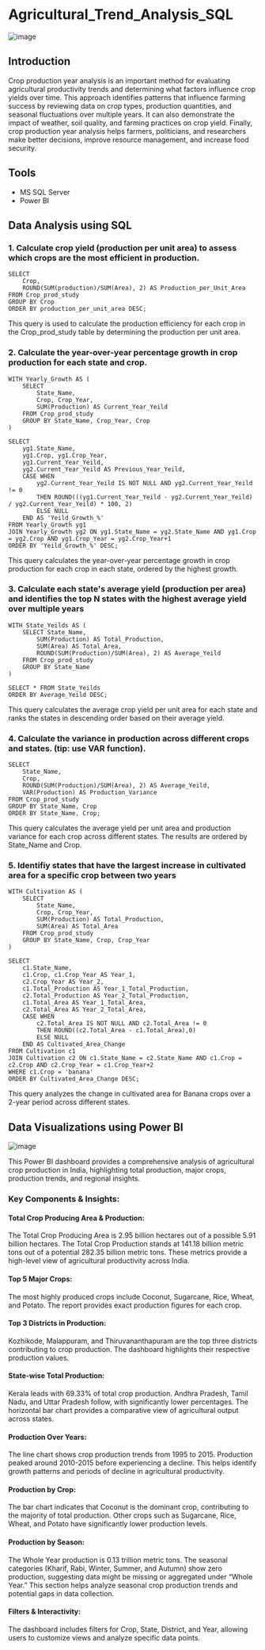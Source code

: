 # Agricultural_Trend_Analysis_SQL

![image](https://github.com/user-attachments/assets/cea68723-5699-4a9a-89f2-bc71575630ef)

## Introduction

Crop production year analysis is an important method for evaluating agricultural productivity trends and determining what factors influence crop yields over time. This approach identifies patterns that influence farming success by reviewing data on crop types, production quantities, and seasonal fluctuations over multiple years. It can also demonstrate the impact of weather, soil quality, and farming practices on crop yield. Finally, crop production year analysis helps farmers, politicians, and researchers make better decisions, improve resource management, and increase food security.

## Tools


- MS SQL Server
- Power BI


## Data Analysis using SQL


### 1. Calculate crop yield (production per unit area) to assess which crops are the most efficient in production.

```
SELECT 
    Crop, 
    ROUND(SUM(production)/SUM(Area), 2) AS Production_per_Unit_Area 
FROM Crop_prod_study
GROUP BY Crop
ORDER BY production_per_unit_area DESC;
```
This query is used to calculate the production efficiency for each crop in the Crop_prod_study table by determining the production per unit area.


### 2. Calculate the year-over-year percentage growth in crop production for each state and crop.

```
WITH Yearly_Growth AS (
    SELECT
        State_Name,
        Crop, Crop_Year,
        SUM(Production) AS Current_Year_Yeild
    FROM Crop_prod_study
    GROUP BY State_Name, Crop_Year, Crop
)

SELECT
    yg1.State_Name,
    yg1.Crop, yg1.Crop_Year,
    yg1.Current_Year_Yeild,
    yg2.Current_Year_Yeild AS Previous_Year_Yeild,
	CASE WHEN
		yg2.Current_Year_Yeild IS NOT NULL AND yg2.Current_Year_Yeild != 0
		THEN ROUND(((yg1.Current_Year_Yeild - yg2.Current_Year_Yeild) / yg2.Current_Year_Yeild) * 100, 2) 
        ELSE NULL
	END AS 'Yeild_Growth_%'
FROM Yearly_Growth yg1
JOIN Yearly_Growth yg2 ON yg1.State_Name = yg2.State_Name AND yg1.Crop = yg2.Crop AND yg1.Crop_Year = yg2.Crop_Year+1
ORDER BY 'Yeild_Growth_%' DESC;
```
This query calculates the year-over-year percentage growth in crop production for each crop in each state, ordered by the highest growth.


### 3. Calculate each state's average yield (production per area) and identifies the top N states with the highest average yield over multiple years

```
WITH State_Yeilds AS (
    SELECT State_Name,
        SUM(Production) AS Total_Production,
        SUM(Area) AS Total_Area,
        ROUND(SUM(Production)/SUM(Area), 2) AS Average_Yeild
    FROM Crop_prod_study
    GROUP BY State_Name
)

SELECT * FROM State_Yeilds
ORDER BY Average_Yeild DESC;
```
This query calculates the average crop yield per unit area for each state and ranks the states in descending order based on their average yield.


### 4. Calculate the variance in production across different crops and states. (tip: use VAR function).

```
SELECT
    State_Name,
    Crop,
    ROUND(SUM(Production)/SUM(Area), 2) AS Average_Yeild,
    VAR(Production) AS Production_Variance
FROM Crop_prod_study
GROUP BY State_Name, Crop
ORDER BY State_Name, Crop;
```
This query calculates the average yield per unit area and production variance for each crop across different states. The results are ordered by State_Name and Crop.


### 5. Identifiy states that have the largest increase in cultivated area for a specific crop between two years

```
WITH Cultivation AS (
    SELECT
        State_Name,
        Crop, Crop_Year,
        SUM(Production) AS Total_Production,
        SUM(Area) AS Total_Area
    FROM Crop_prod_study
    GROUP BY State_Name, Crop, Crop_Year
)

SELECT
    c1.State_Name,
    c1.Crop, c1.Crop_Year AS Year_1,
    c2.Crop_Year AS Year_2,
    c1.Total_Production AS Year_1_Total_Production,
    c2.Total_Production AS Year_2_Total_Production,
	c1.Total_Area AS Year_1_Total_Area,
    c2.Total_Area AS Year_2_Total_Area,
	CASE WHEN
		c2.Total_Area IS NOT NULL AND c2.Total_Area != 0
		THEN ROUND((c2.Total_Area - c1.Total_Area),0)
		ELSE NULL
	END AS Cultivated_Area_Change
FROM Cultivation c1
JOIN Cultivation c2 ON c1.State_Name = c2.State_Name AND c1.Crop = c2.Crop AND c2.Crop_Year = c1.Crop_Year+2
WHERE c1.Crop = 'banana'
ORDER BY Cultivated_Area_Change DESC;
```
This query analyzes the change in cultivated area for Banana crops over a 2-year period across different states.



## Data Visualizations using Power BI

![image](https://github.com/user-attachments/assets/b3086ba0-155d-4581-aa9a-b999694555a6)

This Power BI dashboard provides a comprehensive analysis of agricultural crop production in India, highlighting total production, major crops, production trends, and regional insights.

### Key Components & Insights:


#### Total Crop Producing Area & Production:

The Total Crop Producing Area is 2.95 billion hectares out of a possible 5.91 billion hectares.
The Total Crop Production stands at 141.18 billion metric tons out of a potential 282.35 billion metric tons.
These metrics provide a high-level view of agricultural productivity across India.


#### Top 5 Major Crops:

The most highly produced crops include Coconut, Sugarcane, Rice, Wheat, and Potato.
The report provides exact production figures for each crop.


#### Top 3 Districts in Production:

Kozhikode, Malappuram, and Thiruvananthapuram are the top three districts contributing to crop production.
The dashboard highlights their respective production values.


#### State-wise Total Production:

Kerala leads with 69.33% of total crop production.
Andhra Pradesh, Tamil Nadu, and Uttar Pradesh follow, with significantly lower percentages.
The horizontal bar chart provides a comparative view of agricultural output across states.


#### Production Over Years:

The line chart shows crop production trends from 1995 to 2015.
Production peaked around 2010-2015 before experiencing a decline.
This helps identify growth patterns and periods of decline in agricultural productivity.


#### Production by Crop:

The bar chart indicates that Coconut is the dominant crop, contributing to the majority of total production.
Other crops such as Sugarcane, Rice, Wheat, and Potato have significantly lower production levels.


#### Production by Season:

The Whole Year production is 0.13 trillion metric tons.
The seasonal categories (Kharif, Rabi, Winter, Summer, and Autumn) show zero production, suggesting data might be missing or aggregated under “Whole Year.”
This section helps analyze seasonal crop production trends and potential gaps in data collection.


#### Filters & Interactivity:

The dashboard includes filters for Crop, State, District, and Year, allowing users to customize views and analyze specific data points.


